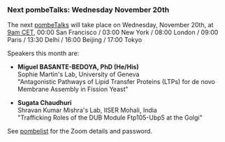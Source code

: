 ### Next pombeTalks: Wednesday November 20th
<!-- pombase_flags: frontpage -->
<!-- newsfeed_thumbnail: PombeTalks32px.png -->

The next [pombeTalks](https://evonuclab.org/pombetalks) will take
place on
Wednesday, November 20th, at [9am CET](https://everytimezone.com/s/4009cf69?t=66ea1800,1a4),
00:00 San Francisco / 03:00 New York / 08:00 London / 09:00 Paris /
13:30 Delhi / 16:00 Beijing / 17:00 Tokyo

Speakers this month are:

  - **Miguel BASANTE-BEDOYA, PhD (He/His)** \
  Sophie Martin's Lab, University of Geneva \
  "Antagonistic Pathways of Lipid Transfer Proteins (LTPs) for de novo Membrane Assembly in Fission Yeast"

  - **Sugata Chaudhuri** \
  Shravan Kumar Mishra's Lab, IISER Mohali, India \
  "Trafficking Roles of the DUB Module Ftp105-Ubp5 at the Golgi"

See [pombelist](https://lists.cam.ac.uk/sympa/info/ucam-pombelist) for
the Zoom details and password.


